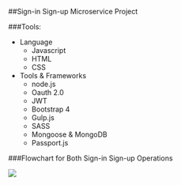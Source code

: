 ##Sign-in Sign-up Microservice Project

###Tools:

+ Language
    + Javascript
    + HTML
    + CSS
+ Tools & Frameworks
    + node.js
    + Oauth 2.0
    + JWT
    + Bootstrap 4
    + Gulp.js
    + SASS
    + Mongoose & MongoDB
    + Passport.js


###Flowchart for Both Sign-in Sign-up Operations

![](https://i.ibb.co/s6gXP1q/flowchart.png)

